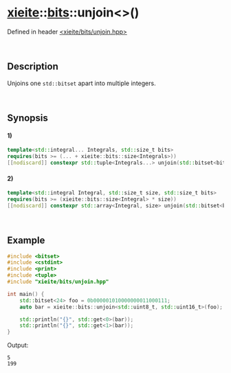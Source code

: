 # [xieite](../../xieite.md)\:\:[bits](../../bits.md)\:\:unjoin\<\>\(\)
Defined in header [<xieite/bits/unjoin.hpp>](../../../include/xieite/bits/unjoin.hpp)

&nbsp;

## Description
Unjoins one `std::bitset` apart into multiple integers.

&nbsp;

## Synopsis
#### 1)
```cpp
template<std::integral... Integrals, std::size_t bits>
requires(bits >= (... + xieite::bits::size<Integrals>))
[[nodiscard]] constexpr std::tuple<Integrals...> unjoin(std::bitset<bits> value) noexcept;
```
#### 2)
```cpp
template<std::integral Integral, std::size_t size, std::size_t bits>
requires(bits >= (xieite::bits::size<Integral> * size))
[[nodiscard]] constexpr std::array<Integral, size> unjoin(std::bitset<bits> value) noexcept;
```

&nbsp;

## Example
```cpp
#include <bitset>
#include <cstdint>
#include <print>
#include <tuple>
#include "xieite/bits/unjoin.hpp"

int main() {
    std::bitset<24> foo = 0b000001010000000011000111;
    auto bar = xieite::bits::unjoin<std::uint8_t, std::uint16_t>(foo);

    std::println("{}", std::get<0>(bar));
    std::println("{}", std::get<1>(bar));
}
```
Output:
```
5
199
```
